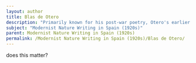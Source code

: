 ```yaml
---
layout: author
title: Blas de Otero
description: "Primarily known for his post-war poetry, Otero's earlier works in the 1920s reflect modernist principles, including a profound connection to his native landscapes and a deep philosophical engagement with nature."
subject: "Modernist Nature Writing in Spain (1920s)"
parent: Modernist Nature Writing in Spain (1920s)
permalink: /Modernist Nature Writing in Spain (1920s)/Blas de Otero/
---
```


does this matter?
